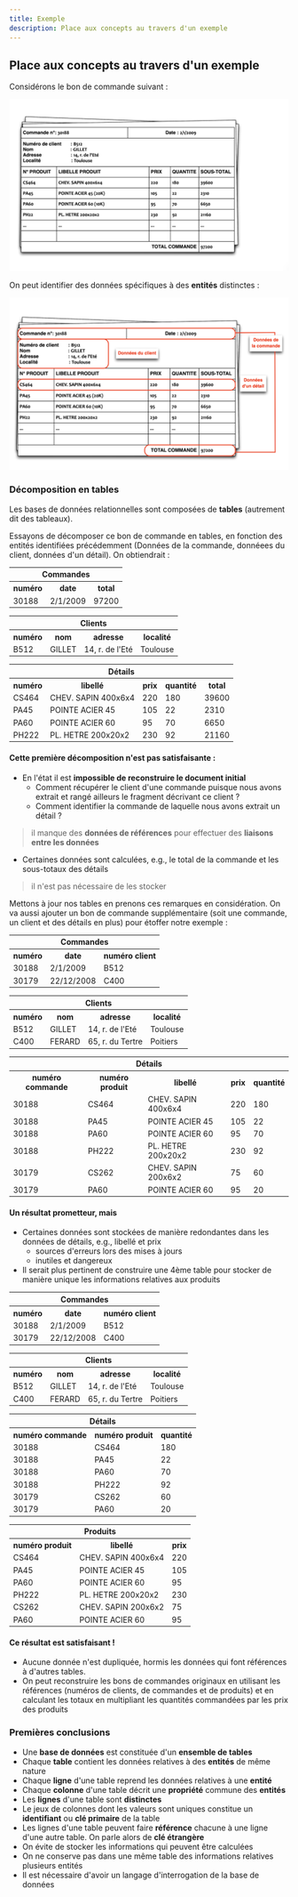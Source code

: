 ```yaml
---
title: Exemple
description: Place aux concepts au travers d'un exemple
---
```


## Place aux concepts au travers d'un exemple

Considérons le bon de commande suivant :

![Bon de Commande 1](02-exemple-01-BonDeCommande.png)

On peut identifier des données spécifiques à des **entités** distinctes :

![Bon de Commande 2](02-exemple-02-BonDeCommande2.png)

### Décomposition en tables

Les bases de données relationnelles sont composées de **tables** (autrement dit des tableaux).

Essayons de décomposer ce bon de commande en tables, en fonction des entités identifiées précédemment (Données de la commande, donnéees du client, données d'un détail). 
On obtiendrait :

<table>
    <tr><th colspan="3">Commandes</th></tr>
    <tr><th>numéro</th><th>date</th><th>total</th></tr>
    <tr><td>30188</td><td>2/1/2009</td><td>97200</td></tr>
</table>

<table>
    <tr><th colspan="4">Clients</th></tr>
  <tr><th>numéro</th><th>nom</th><th>adresse</th><th>localité</th></tr>
  <tr><td>B512</td><td>GILLET</td><td>14, r. de l'Eté</td><td>Toulouse</td></tr>
</table>

<table>
    <tr><th colspan="5">Détails</th></tr>
    <tr><th>numéro</th><th>libellé</th><th>prix</th><th>quantité</th><th>total</th></tr>
    <tr><td>CS464</td><td>CHEV. SAPIN 400x6x4</td><td>220</td><td>180</td><td>39600</td></tr>
    <tr><td>PA45</td><td>POINTE ACIER 45</td><td>105</td><td>22</td><td>2310</td></tr>
    <tr><td>PA60</td><td>POINTE ACIER 60</td><td>95</td><td>70</td><td>6650</td></tr>
    <tr><td>PH222</td><td>PL. HETRE 200x20x2</td><td>230</td><td>92</td><td>21160</td></tr>
</table>

#### Cette première décomposition n'est pas satisfaisante :


* En l'état il est **impossible de reconstruire le document initial**
    * Comment récupérer le client d'une commande puisque nous avons extrait et rangé ailleurs le fragment décrivant ce client ?
    * Comment identifier la commande de laquelle nous avons extrait un détail ?
> il manque des **données de références** pour effectuer des **liaisons entre les données**
* Certaines données sont calculées, e.g., le total de la commande et les sous-totaux des détails
> il n'est pas nécessaire de les stocker

Mettons à jour nos tables en prenons ces remarques en considération.
On va aussi ajouter un bon de commande supplémentaire (soit une commande, un client et des détails en plus) pour étoffer notre exemple :

<table>
    <tr><th colspan="3">Commandes</th></tr>
    <tr><th>numéro</th><th>date</th><th>numéro client</th></tr>
    <tr><td>30188</td><td>2/1/2009</td><td>B512</td></tr>
    <tr><td>30179</td><td>22/12/2008</td><td>C400</td></tr>
</table>

<table>
    <tr><th colspan="4">Clients</th></tr>
  <tr><th>numéro</th><th>nom</th><th>adresse</th><th>localité</th></tr>
  <tr><td>B512</td><td>GILLET</td><td>14, r. de l'Eté</td><td>Toulouse</td></tr>
  <tr><td>C400</td><td>FERARD</td><td>65, r. du Tertre</td><td>Poitiers</td></tr>
</table>

<table>
    <tr><th colspan="5">Détails</th></tr>
    <tr><th>numéro commande</th><th>numéro produit</th><th>libellé</th><th>prix</th><th>quantité</th></tr>
    <tr><td>30188</td><td>CS464</td><td>CHEV. SAPIN 400x6x4</td><td>220</td><td>180</td></tr>
    <tr><td>30188</td><td>PA45</td><td>POINTE ACIER 45</td><td>105</td><td>22</td></tr>
    <tr><td>30188</td><td>PA60</td><td>POINTE ACIER 60</td><td>95</td><td>70</td></tr>
    <tr><td>30188</td><td>PH222</td><td>PL. HETRE 200x20x2</td><td>230</td><td>92</td></tr>
    <tr><td>30179</td><td>CS262</td><td>CHEV. SAPIN 200x6x2</td><td>75</td><td>60</td></tr>
    <tr><td>30179</td><td>PA60</td><td>POINTE ACIER 60</td><td>95</td><td>20</td></tr>
</table>

#### Un résultat prometteur, mais

* Certaines données sont stockées de manière redondantes dans les données de détails, e.g., libellé et prix
    * sources d'erreurs lors des mises à jours
    * inutiles et dangereux
* Il serait plus pertinent de construire une 4ème table pour stocker de manière unique les informations relatives aux produits

<table>
    <tr><th colspan="3">Commandes</th></tr>
    <tr><th>numéro</th><th>date</th><th>numéro client</th></tr>
    <tr><td>30188</td><td>2/1/2009</td><td>B512</td></tr>
    <tr><td>30179</td><td>22/12/2008</td><td>C400</td></tr>
</table>

<table>
    <tr><th colspan="4">Clients</th></tr>
  <tr><th>numéro</th><th>nom</th><th>adresse</th><th>localité</th></tr>
  <tr><td>B512</td><td>GILLET</td><td>14, r. de l'Eté</td><td>Toulouse</td></tr>
  <tr><td>C400</td><td>FERARD</td><td>65, r. du Tertre</td><td>Poitiers</td></tr>
</table>

<table>
    <tr><th colspan="5">Détails</th></tr>
    <tr><th>numéro commande</th><th>numéro produit</th><th>quantité</th></tr>
    <tr><td>30188</td><td>CS464</td><td>180</td></tr>
    <tr><td>30188</td><td>PA45</td><td>22</td></tr>
    <tr><td>30188</td><td>PA60</td><td>70</td></tr>
    <tr><td>30188</td><td>PH222</td><td>92</td></tr>
    <tr><td>30179</td><td>CS262</td><td>60</td></tr>
    <tr><td>30179</td><td>PA60</td><td>20</td></tr>
</table>

<table>
    <tr><th colspan="5">Produits</th></tr>
    <tr><th>numéro produit</th><th>libellé</th><th>prix</th></tr>
    <tr><td>CS464</td><td>CHEV. SAPIN 400x6x4</td><td>220</td></tr>
    <tr><td>PA45</td><td>POINTE ACIER 45</td><td>105</td></tr>
    <tr><td>PA60</td><td>POINTE ACIER 60</td><td>95</td></tr>
    <tr><td>PH222</td><td>PL. HETRE 200x20x2</td><td>230</td></tr>
    <tr><td>CS262</td><td>CHEV. SAPIN 200x6x2</td><td>75</td></tr>
    <tr><td>PA60</td><td>POINTE ACIER 60</td><td>95</td></tr>
</table>

#### Ce résultat est satisfaisant !

* Aucune donnée n'est dupliquée, hormis les données qui font références à d'autres tables.
* On peut reconstruire les bons de commandes originaux en utilisant les références (numéros de clients, de commandes et de produits) et en calculant les totaux en multipliant les quantités commandées par les prix des produits





### Premières conclusions

* Une **base de données** est constituée d'un **ensemble de tables** 
* Chaque **table** contient les données relatives à des **entités** de même nature 
* Chaque **ligne** d'une table reprend les données relatives à une **entité** 
* Chaque **colonne** d'une table décrit une **propriété** commune des **entités** 
* Les **lignes** d'une table sont **distinctes** 
* Le jeux de colonnes dont les valeurs sont uniques constitue un **identifiant** ou **clé primaire** de la table 
* Les lignes d'une table peuvent faire **référence** chacune à une ligne d'une autre table. On parle alors de **clé étrangère** 
* On évite de stocker les informations qui peuvent être calculées 
* On ne conserve pas dans une même table des informations relatives plusieurs entités 
* Il est nécessaire d'avoir un langage d'interrogation de la base de données
